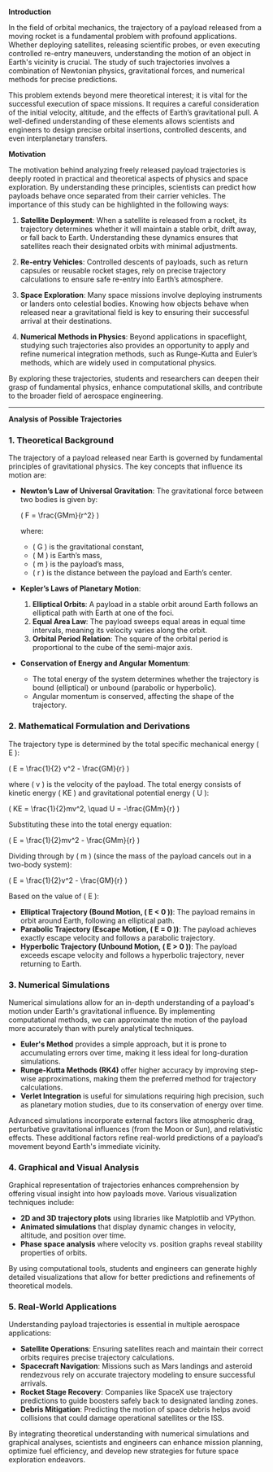 **Introduction**

In the field of orbital mechanics, the trajectory of a payload released from a moving rocket is a fundamental problem with profound applications. Whether deploying satellites, releasing scientific probes, or even executing controlled re-entry maneuvers, understanding the motion of an object in Earth's vicinity is crucial. The study of such trajectories involves a combination of Newtonian physics, gravitational forces, and numerical methods for precise predictions. 

This problem extends beyond mere theoretical interest; it is vital for the successful execution of space missions. It requires a careful consideration of the initial velocity, altitude, and the effects of Earth’s gravitational pull. A well-defined understanding of these elements allows scientists and engineers to design precise orbital insertions, controlled descents, and even interplanetary transfers.


**Motivation**

The motivation behind analyzing freely released payload trajectories is deeply rooted in practical and theoretical aspects of physics and space exploration. By understanding these principles, scientists can predict how payloads behave once separated from their carrier vehicles. The importance of this study can be highlighted in the following ways:

1. **Satellite Deployment**: When a satellite is released from a rocket, its trajectory determines whether it will maintain a stable orbit, drift away, or fall back to Earth. Understanding these dynamics ensures that satellites reach their designated orbits with minimal adjustments.

2. **Re-entry Vehicles**: Controlled descents of payloads, such as return capsules or reusable rocket stages, rely on precise trajectory calculations to ensure safe re-entry into Earth’s atmosphere.

3. **Space Exploration**: Many space missions involve deploying instruments or landers onto celestial bodies. Knowing how objects behave when released near a gravitational field is key to ensuring their successful arrival at their destinations.

4. **Numerical Methods in Physics**: Beyond applications in spaceflight, studying such trajectories also provides an opportunity to apply and refine numerical integration methods, such as Runge-Kutta and Euler’s methods, which are widely used in computational physics.

By exploring these trajectories, students and researchers can deepen their grasp of fundamental physics, enhance computational skills, and contribute to the broader field of aerospace engineering.

---

**Analysis of Possible Trajectories**

### 1. **Theoretical Background**

The trajectory of a payload released near Earth is governed by fundamental principles of gravitational physics. The key concepts that influence its motion are:

- **Newton’s Law of Universal Gravitation**: The gravitational force between two bodies is given by:
  
  \(
  F = \frac{GMm}{r^2}
  \)
  
  where:
  - \( G \) is the gravitational constant,
  - \( M \) is Earth’s mass,
  - \( m \) is the payload’s mass,
  - \( r \) is the distance between the payload and Earth’s center.
  
- **Kepler’s Laws of Planetary Motion**:
  1. **Elliptical Orbits**: A payload in a stable orbit around Earth follows an elliptical path with Earth at one of the foci.
  2. **Equal Area Law**: The payload sweeps equal areas in equal time intervals, meaning its velocity varies along the orbit.
  3. **Orbital Period Relation**: The square of the orbital period is proportional to the cube of the semi-major axis.
  
- **Conservation of Energy and Angular Momentum**:
  - The total energy of the system determines whether the trajectory is bound (elliptical) or unbound (parabolic or hyperbolic).
  - Angular momentum is conserved, affecting the shape of the trajectory.

### 2. **Mathematical Formulation and Derivations**

The trajectory type is determined by the total specific mechanical energy \( E \):

\(
E = 
\frac{1}{2} v^2 - \frac{GM}{r}
\)

where \( v \) is the velocity of the payload. The total energy consists of kinetic energy \( KE \) and gravitational potential energy \( U \):

\(
KE = \frac{1}{2}mv^2, \quad U = -\frac{GMm}{r}
\)

Substituting these into the total energy equation:

\(
E = \frac{1}{2}mv^2 - \frac{GMm}{r}
\)

Dividing through by \( m \) (since the mass of the payload cancels out in a two-body system):

\(
E = \frac{1}{2}v^2 - \frac{GM}{r}
\)

Based on the value of \( E \):

- **Elliptical Trajectory (Bound Motion, \( E < 0 \))**: The payload remains in orbit around Earth, following an elliptical path.
- **Parabolic Trajectory (Escape Motion, \( E = 0 \))**: The payload achieves exactly escape velocity and follows a parabolic trajectory.
- **Hyperbolic Trajectory (Unbound Motion, \( E > 0 \))**: The payload exceeds escape velocity and follows a hyperbolic trajectory, never returning to Earth.

### 3. **Numerical Simulations**

Numerical simulations allow for an in-depth understanding of a payload's motion under Earth's gravitational influence. By implementing computational methods, we can approximate the motion of the payload more accurately than with purely analytical techniques.

- **Euler's Method** provides a simple approach, but it is prone to accumulating errors over time, making it less ideal for long-duration simulations.
- **Runge-Kutta Methods (RK4)** offer higher accuracy by improving step-wise approximations, making them the preferred method for trajectory calculations.
- **Verlet Integration** is useful for simulations requiring high precision, such as planetary motion studies, due to its conservation of energy over time.

Advanced simulations incorporate external factors like atmospheric drag, perturbative gravitational influences (from the Moon or Sun), and relativistic effects. These additional factors refine real-world predictions of a payload’s movement beyond Earth's immediate vicinity.

### 4. **Graphical and Visual Analysis**

Graphical representation of trajectories enhances comprehension by offering visual insight into how payloads move. Various visualization techniques include:

- **2D and 3D trajectory plots** using libraries like Matplotlib and VPython.
- **Animated simulations** that display dynamic changes in velocity, altitude, and position over time.
- **Phase space analysis** where velocity vs. position graphs reveal stability properties of orbits.

By using computational tools, students and engineers can generate highly detailed visualizations that allow for better predictions and refinements of theoretical models.

### 5. **Real-World Applications**

Understanding payload trajectories is essential in multiple aerospace applications:

- **Satellite Operations**: Ensuring satellites reach and maintain their correct orbits requires precise trajectory calculations.
- **Spacecraft Navigation**: Missions such as Mars landings and asteroid rendezvous rely on accurate trajectory modeling to ensure successful arrivals.
- **Rocket Stage Recovery**: Companies like SpaceX use trajectory predictions to guide boosters safely back to designated landing zones.
- **Debris Mitigation**: Predicting the motion of space debris helps avoid collisions that could damage operational satellites or the ISS.

By integrating theoretical understanding with numerical simulations and graphical analyses, scientists and engineers can enhance mission planning, optimize fuel efficiency, and develop new strategies for future space exploration endeavors.